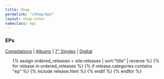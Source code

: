 ```yaml
---
title: Shop
permalink: "/shop/eps"
layout: shop-inner
nameclass: eps
---
```


<div class="eps">
    <h3>EPs</h3><div class="shop-nav"><a href="{{site.baseurl}}/shop/compilations">Compilations</a> | <a href="{{site.baseurl}}/shop/albums">Albums</a>  | <a href="{{site.baseurl}}/shop/singles">7" Singles</a> | <a href="{{site.baseurl}}/shop/digital">Digital</a></div>
    <ul class="single-list">
        {% assign ordered_releases = site.releases | sort:"title" | reverse %}
        {% for release in ordered_releases  %}
            {% if release.categories contains "ep" %}
            {% include release.html %}
            {% endif %}
        {% endfor %} 
    </ul>
</div>



